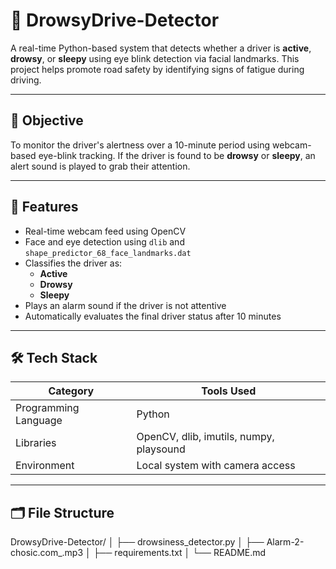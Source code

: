 # 🛑 DrowsyDrive-Detector

A real-time Python-based system that detects whether a driver is **active**, **drowsy**, or **sleepy** using eye blink detection via facial landmarks. This project helps promote road safety by identifying signs of fatigue during driving.

---

## 🎯 Objective

To monitor the driver's alertness over a 10-minute period using webcam-based eye-blink tracking. If the driver is found to be **drowsy** or **sleepy**, an alert sound is played to grab their attention.

---

## 📌 Features

- Real-time webcam feed using OpenCV
- Face and eye detection using `dlib` and `shape_predictor_68_face_landmarks.dat`
- Classifies the driver as:
  - **Active**
  - **Drowsy**
  - **Sleepy**
- Plays an alarm sound if the driver is not attentive
- Automatically evaluates the final driver status after 10 minutes

---

## 🛠️ Tech Stack

| Category              | Tools Used                                 |
|-----------------------|---------------------------------------------|
| Programming Language  | Python                                      |
| Libraries             | OpenCV, dlib, imutils, numpy, playsound     |
| Environment           | Local system with camera access             |

---

## 🗂️ File Structure

DrowsyDrive-Detector/
│
├── drowsiness_detector.py
│
├── Alarm-2-chosic.com_.mp3
│
├── requirements.txt
│
└── README.md
